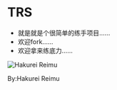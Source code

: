 # TRS

*    就是就是个很简单的练手项目……
*    欢迎fork……
*    欢迎拿来练底力……


![Hakurei Reimu][id]

[id]:https://github.com/Hakurei-Reimu-SkylarkStudio/CodeChache/blob/master/CodeChache/Reimu.jpeg "Title"
	By:Hakurei Reimu
